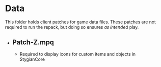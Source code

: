 # Data

This folder holds client patches for game data files. These patches are not required to run the repack, but doing so ensures _as intended_ play.

- ## Patch-Z.mpq

  - Required to display icons for custom items and objects in StygianCore